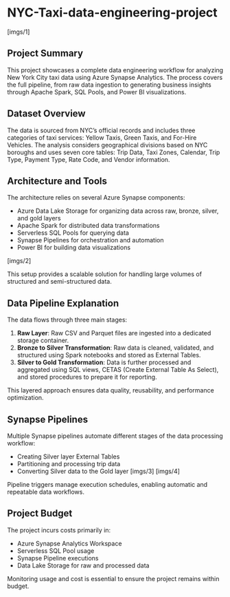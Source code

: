 # NYC-Taxi-data-engineering-project
[imgs/1]

## Project Summary

This project showcases a complete data engineering workflow for analyzing New York City taxi data using Azure Synapse Analytics. The process covers the full pipeline, from raw data ingestion to generating business insights through Apache Spark, SQL Pools, and Power BI visualizations.

## Dataset Overview

The data is sourced from NYC’s official records and includes three categories of taxi services: Yellow Taxis, Green Taxis, and For-Hire Vehicles. The analysis considers geographical divisions based on NYC boroughs and uses seven core tables: Trip Data, Taxi Zones, Calendar, Trip Type, Payment Type, Rate Code, and Vendor information.

## Architecture and Tools

The architecture relies on several Azure Synapse components:
- Azure Data Lake Storage for organizing data across raw, bronze, silver, and gold layers
- Apache Spark for distributed data transformations
- Serverless SQL Pools for querying data
- Synapse Pipelines for orchestration and automation
- Power BI for building data visualizations

[imgs/2]

This setup provides a scalable solution for handling large volumes of structured and semi-structured data.

## Data Pipeline Explanation

The data flows through three main stages:

1. **Raw Layer**: Raw CSV and Parquet files are ingested into a dedicated storage container.
2. **Bronze to Silver Transformation**: Raw data is cleaned, validated, and structured using Spark notebooks and stored as External Tables.
3. **Silver to Gold Transformation**: Data is further processed and aggregated using SQL views, CETAS (Create External Table As Select), and stored procedures to prepare it for reporting.

This layered approach ensures data quality, reusability, and performance optimization.

## Synapse Pipelines

Multiple Synapse pipelines automate different stages of the data processing workflow:
- Creating Silver layer External Tables
- Partitioning and processing trip data
- Converting Silver data to the Gold layer
  [imgs/3]
  [imgs/4]

Pipeline triggers manage execution schedules, enabling automatic and repeatable data workflows.


## Project Budget

The project incurs costs primarily in:
- Azure Synapse Analytics Workspace
- Serverless SQL Pool usage
- Synapse Pipeline executions
- Data Lake Storage for raw and processed data

Monitoring usage and cost is essential to ensure the project remains within budget.
